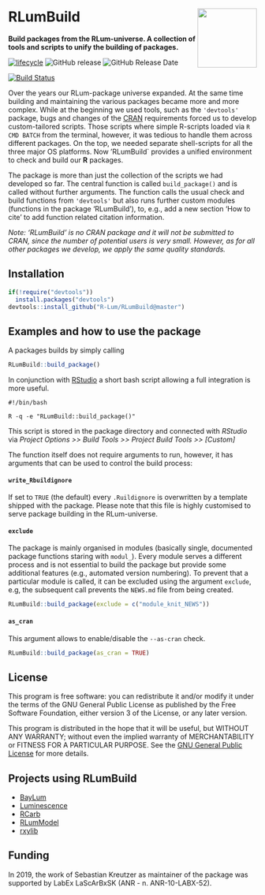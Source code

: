 




<!-- README.md was auto-generated by README.Rmd. Please DO NOT edit by hand!-->

# RLumBuild <img width=120px src="man/figures/RLumBuild-logo.svg" align="right" />

**Build packages from the RLum-universe. A collection of tools and
scripts to unify the building of packages.**

[![lifecycle](https://img.shields.io/badge/lifecycle-experimental-orange.svg)](https://www.tidyverse.org/lifecycle/#experimental)
![GitHub
release](https://img.shields.io/github/release/R-Lum/RLumBuild.svg)
![GitHub Release
Date](https://img.shields.io/github/release-date/R-Lum/RLumBuild.svg)

[![Build
Status](https://travis-ci.org/R-Lum/RLumBuild.svg?branch=master)](https://travis-ci.org/R-Lum/RLumBuild)

Over the years our RLum-package universe expanded. At the same time
building and maintaining the various packages became more and more
complex. While at the beginning we used tools, such as the `'devtools'`
package, bugs and changes of the [CRAN](https://r-project.org)
requirements forced us to develop custom-tailored scripts. Those scripts
where simple R-scripts loaded via `R CMD BATCH` from the terminal,
however, it was tedious to handle them across different packages. On the
top, we needed separate shell-scripts for all the three major OS
platforms. Now ’RLumBuild\` provides a unified environment to check and
build our **R** packages.

The package is more than just the collection of the scripts we had
developed so far. The central function is called `build_package()` and
is called without further arguments. The function calls the usual check
and build functions from `'devtools'` but also runs further custom
modules (functions in the package ‘RLumBuild’), to, e.g., add a new
section ‘How to cite’ to add function related citation information.

*Note: ‘RLumBuild’ is no CRAN package and it will not be submitted to
CRAN, since the number of potential users is very small. However, as for
all other packages we develop, we apply the same quality standards.*

## Installation

``` r
if(!require("devtools"))
  install.packages("devtools")
devtools::install_github("R-Lum/RLumBuild@master")
```

## Examples and how to use the package

A packages builds by simply calling

``` r
RLumBuild::build_package()
```

In conjunction with
[RStudio](https://www.rstudio.com/products/rstudio/download/) a short
bash script allowing a full integration is more useful.

    #!/bin/bash
    
    R -q -e "RLumBuild::build_package()"

This script is stored in the package directory and connected with
*RStudio* via *Project Options \>\> Build Tools \>\> Project Build Tools
\>\> \[Custom\]*

The function itself does not require arguments to run, however, it has
arguments that can be used to control the build process:

#### `write_Rbuildignore`

If set to `TRUE` (the default) every `.Ruildignore` is overwritten by a
template shipped with the package. Please note that this file is highly
customised to serve package building in the RLum-universe.

#### `exclude`

The package is mainly organised in modules (basically single, documented
package functions staring with `modul_`). Every module serves a
different process and is not essential to build the package but provide
some additional features (e.g., automated version numbering). To prevent
that a particular module is called, it can be excluded using the
argument `exclude`, e.g, the subsequent call prevents the `NEWS.md` file
from being created.

``` r
RLumBuild::build_package(exclude = c("module_knit_NEWS"))
```

#### `as_cran`

This argument allows to enable/disable the `--as-cran` check.

``` r
RLumBuild::build_package(as_cran = TRUE)
```

## License

This program is free software: you can redistribute it and/or modify it
under the terms of the GNU General Public License as published by the
Free Software Foundation, either version 3 of the License, or any later
version.

This program is distributed in the hope that it will be useful, but
WITHOUT ANY WARRANTY; without even the implied warranty of
MERCHANTABILITY or FITNESS FOR A PARTICULAR PURPOSE. See the [GNU
General Public
License](https://github.com/R-Lum/RLumBuild/blob/master/LICENSE) for
more details.

## Projects using RLumBuild

  - [BayLum](https://github.com/R-Lum/BayLum)
  - [Luminescence](https://github.com/R-Lum/Luminescence)
  - [RCarb](https://github.com/R-Lum/RCarb)
  - [RLumModel](https://github.com/R-Lum/RLumModel)
  - [rxylib](https://github.com/R-Lum/rxylib)

## <span class="glyphicon glyphicon-euro"></span> Funding

In 2019, the work of Sebastian Kreutzer as maintainer of the package was
supported by LabEx LaScArBxSK (ANR - n. ANR-10-LABX-52).
